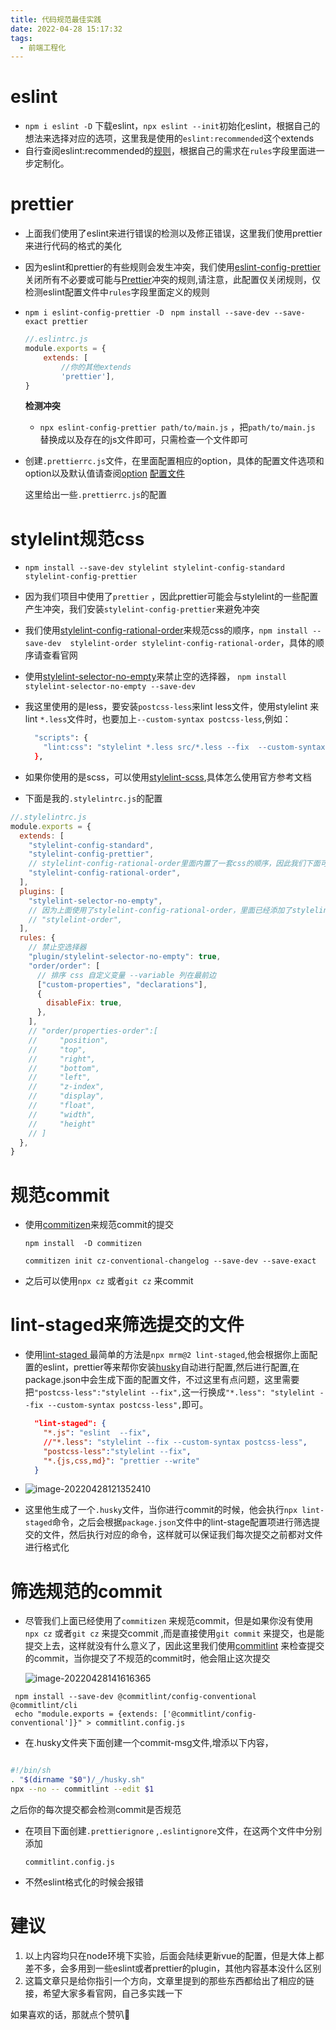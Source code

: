```yaml
---
title: 代码规范最佳实践
date: 2022-04-28 15:17:32
tags:
  - 前端工程化
---
```


# eslint 

- `npm i eslint -D` 下载eslint，`npx eslint --init`初始化eslint，根据自己的想法来选择对应的选项，这里我是使用的`eslint:recommended`这个extends
- 自行查阅eslint:recommended的[规则](https://eslint.org/docs/rules/)，根据自己的需求在`rules`字段里面进一步定制化。
<!-- more -->
# prettier

- 上面我们使用了eslint来进行错误的检测以及修正错误，这里我们使用prettier来进行代码的格式的美化

- 因为eslint和prettier的有些规则会发生冲突，我们使用[eslint-config-prettier](https://github.com/prettier/eslint-config-prettier)关闭所有不必要或可能与[Prettier](https://github.com/prettier/prettier)冲突的规则,请注意，此配置仅关闭规则，仅检测eslint配置文件中`rules`字段里面定义的规则

- `npm i eslint-config-prettier -D `  `npm install --save-dev --save-exact prettier`

  ```js
  //.eslintrc.js
  module.exports = {
      extends: [
          //你的其他extends
          'prettier'],
  }
  ```

  

  **检测冲突**

  - `npx eslint-config-prettier path/to/main.js`  ，把`path/to/main.js` 替换成以及存在的js文件即可，只需检查一个文件即可

- 创建`.prettierrc.js`文件，在里面配置相应的option，具体的配置文件选项和option以及默认值请查阅[option](https://prettier.io/docs/en/options.html)    [配置文件](https://prettier.io/docs/en/configuration.html)

  这里给出一些`.prettierrc.js`的配置


# stylelint规范css

- `npm install --save-dev stylelint stylelint-config-standard stylelint-config-prettier`

- 因为我们项目中使用了`prettier` ，因此prettier可能会与stylelint的一些配置产生冲突，我们安装`stylelint-config-prettier`来避免冲突

- 我们使用[stylelint-config-rational-order](https://github.com/constverum/stylelint-config-rational-order)来规范css的顺序，`npm install --save-dev  stylelint-order stylelint-config-rational-order`，具体的顺序请查看官网

- 使用[stylelint-selector-no-empty](https://github.com/ssivanatarajan/stylelint-selector-no-empty)来禁止空的选择器， `npm install stylelint-selector-no-empty --save-dev`

- 我这里使用的是less，要安装`postcss-less`来lint less文件，使用stylelint 来lint `*.less`文件时，也要加上`--custom-syntax postcss-less`,例如：

  ```bash
    "scripts": {
      "lint:css": "stylelint *.less src/*.less --fix  --custom-syntax postcss-less"
    },
  ```

- 如果你使用的是scss，可以使用[stylelint-scss](https://github.com/stylelint-scss/stylelint-scss),具体怎么使用官方参考文档

- 下面是我的`.stylelintrc.js`的配置

```js
//.stylelintrc.js
module.exports = {
  extends: [
    "stylelint-config-standard",
    "stylelint-config-prettier",
    // stylelint-config-rational-order里面内置了一套css的顺序，因此我们下面可以不用自定义order/properties-order了,当然你也可以自己配置
    "stylelint-config-rational-order",
  ],
  plugins: [
    "stylelint-selector-no-empty",
    // 因为上面使用了stylelint-config-rational-order，里面已经添加了stylelint-order
    // "stylelint-order",
  ],
  rules: {
    // 禁止空选择器
    "plugin/stylelint-selector-no-empty": true,
    "order/order": [
      // 排序 css 自定义变量 --variable 列在最前边
      ["custom-properties", "declarations"],
      {
        disableFix: true,
      },
    ],
    // "order/properties-order":[
    //     "position",
    //     "top",
    //     "right",
    //     "bottom",
    //     "left",
    //     "z-index",
    //     "display",
    //     "float",
    //     "width",
    //     "height"
    // ]
  },
}
```

# 规范commit

- 使用[commitizen](https://www.npmjs.com/package/commitizen)来规范commit的提交

  `npm install  -D commitizen` 

  `commitizen init cz-conventional-changelog --save-dev --save-exact`

- 之后可以使用`npx cz` 或者`git cz` 来commit

# lint-staged来筛选提交的文件

- 使用[lint-staged ](https://github.com/okonet/lint-staged)最简单的方法是`npx mrm@2 lint-staged`,他会根据你上面配置的eslint，prettier等来帮你安装[husky](husky)自动进行配置,然后进行配置,在package.json中会生成下面的配置文件，不过这里有点问题，这里需要把`"postcss-less":"stylelint --fix",`这一行换成`"*.less": "stylelint --fix --custom-syntax postcss-less",`即可。

  ```json
    "lint-staged": {
      "*.js": "eslint  --fix",
      //"*.less": "stylelint --fix --custom-syntax postcss-less",
      "postcss-less":"stylelint --fix",
      "*.{js,css,md}": "prettier --write"
    }
  ```

- ![image-20220428121352410](https://leftover-md.oss-cn-guangzhou.aliyuncs.com/img-md/image-20220428121352410.png)

- 这里他生成了一个`.husky`文件，当你进行commit的时候，他会执行`npx lint-staged`命令，之后会根据`package.json`文件中的lint-stage配置项进行筛选提交的文件，然后执行对应的命令，这样就可以保证我们每次提交之前都对文件进行格式化

# 筛选规范的commit

- 尽管我们上面已经使用了`commitizen` 来规范commit，但是如果你没有使用`npx cz` 或者`git cz` 来提交commit ,而是直接使用`git commit` 来提交，也是能提交上去，这样就没有什么意义了，因此这里我们使用[commitlint](https://github.com/conventional-changelog/commitlint#getting-started) 来检查提交的commit，当你提交了不规范的commit时，他会阻止这次提交


  ![image-20220428141616365](https://leftover-md.oss-cn-guangzhou.aliyuncs.com/img-md/image-20220428141616365.png)

 ```
  npm install --save-dev @commitlint/config-conventional @commitlint/cli
  echo "module.exports = {extends: ['@commitlint/config-conventional']}" > commitlint.config.js
 ```

- 在.husky文件夹下面创建一个commit-msg文件,增添以下内容，

```bash

#!/bin/sh
. "$(dirname "$0")/_/husky.sh"
npx --no -- commitlint --edit $1

```

之后你的每次提交都会检测commit是否规范

- 在项目下面创建`.prettierignore` ,`.eslintignore`文件，在这两个文件中分别添加

  ```
  commitlint.config.js
  ```

- 不然eslint格式化的时候会报错

# 建议

1. 以上内容均只在node环境下实验，后面会陆续更新vue的配置，但是大体上都差不多，会多用到一些eslint或者prettier的plugin，其他内容基本没什么区别
2. 这篇文章只是给你指引一个方向，文章里提到的那些东西都给出了相应的链接，希望大家多看官网，自己多实践一下

如果喜欢的话，那就点个赞叭🤞















